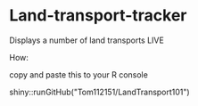 # Land-transport-tracker
Displays a number of land transports LIVE

How:

copy and paste this to your R console

shiny::runGitHub("Tom112151/LandTransport101")
